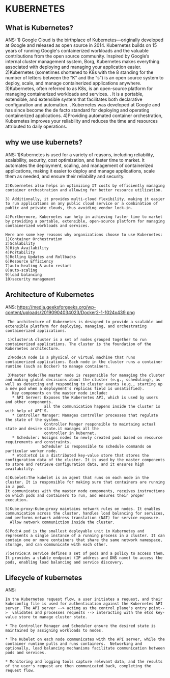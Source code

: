 # KUBERNETES

## What is Kubernetes?
ANS: 1) Google Cloud is the birthplace of Kubernetes—originally developed at Google and released as open source in 2014.  Kubernetes builds on 15 years of running Google's containerized workloads and the valuable contributions from the open source community. Inspired by Google’s internal cluster management system, Borg, Kubernetes makes everything associated    with deploying and managing your application easier.
    2)Kubernetes (sometimes shortened to K8s with the 8 standing for the number of letters between the “K” and the “s”) is an open source system to deploy, scale, and manage containerized applications anywhere.
    3)Kubernetes, often referred to as K8s, is an open-source platform for managing containerized workloads and services.
      . It is a portable, extensible, and extensible system that facilitates both declarative configuration and automation.
      . Kubernetes was developed at Google and has since become the de facto standard for deploying and operating containerized applications.
    4)Providing automated container orchestration, Kubernetes improves your reliability and reduces the time and resources attributed to daily operations.


## why we use kubernets?
ANS: 
    1)Kubernetes is used for a variety of reasons, including reliability, scalability, security, cost optimization, and  faster time to market. It automates the deployment, scaling, and management of containerized applications, making it easier to deploy and manage applications, scale them as needed, and ensure their reliability and security.

    2)Kubernetes also helps in optimizing IT costs by efficiently managing container orchestration and allowing for better resource utilization.

    3) Additionally, it provides multi-cloud flexibility, making it easier to run applications on any public cloud service or a combination of public and private clouds, thus avoiding vendor lock-in.

    4)Furthermore, Kubernetes can help in achieving faster time to market by providing a portable, extensible, open-source platform for managing containerized workloads and services.

    Here are some key reasons why organizations choose to use Kubernetes:
    1)Container Orchestration
    2)Scalability
    3)High Availability
    4)Portability
    5)Rolling Updates and Rollbacks
    6)Resource Efficiency
    7)auto-healing & auto restart
    8)auto-scaling
    9)load balancing
    10)security management

## Architecture of Kubernetes
ANS: https://media.geeksforgeeks.org/wp-content/uploads/20190904034023/Docker2-1-1024x439.png

     The architecture of Kubernetes is designed to provide a scalable and extensible platform for deploying, managing, and orchestrating containerized applications.

     1)Cluster:A cluster is a set of nodes grouped together to run containerized applications. The cluster is the foundation of the Kubernetes architecture.

     2)Node:A node is a physical or virtual machine that runs containerized applications. Each node in the cluster runs a container runtime (such as Docker) to manage containers.

     3)Master Node:The master node is responsible for managing the cluster and making global decisions about the cluster (e.g., scheduling), as well as detecting and responding to cluster events (e.g., starting up a new pod when a deployment's replicas field is unsatisfied).
       Key components on the master node include:
       * API Server: Exposes the Kubernetes API, which is used by users and other components.
                     all the communication happens inside the cluster is with help of API'S.
       * Controller Manager: Manages controller processes that regulate the state of the system.
                     Controller Manger responsible to maintaing actual state and desire state.it manages all the 
                     controller in kubernet.
       * Scheduler: Assigns nodes to newly created pods based on resource requirements and constraints.
                    Scheduler is responsible to schedule commands on particular worker node.
       * etcd:etcd is a distributed key-value store that stores the configuration data of the cluster. It is used by the master components to store and retrieve configuration data, and it ensures high availability.

    4)Kubelet:The kubelet is an agent that runs on each node in the cluster. It is responsible for making sure that containers are running in a pod.
    It communicates with the master node components, receives instructions on which pods and containers to run, and ensures their proper execution.

    5)Kube-proxy:Kube-proxy maintains network rules on nodes. It enables communication across the cluster, handles load balancing for services, and performs network address translation (NAT) for service exposure.
      Allow network communiction inside the cluster. 

    6)Pod:A pod is the smallest deployable unit in Kubernetes and represents a single instance of a running process in a cluster. It can contain one or more containers that share the same network namespace, storage, and can communicate with each other.

    7)Service:A service defines a set of pods and a policy to access them. It provides a stable endpoint (IP address and DNS name) to access the pods, enabling load balancing and service discovery.

## Lifecycle of kubernetes
ANS: 

    In the Kubernetes request flow, a user initiates a request, and their kubeconfig file is used for authentication against the Kubernetes API server. The API server --> acting as the control plane's entry point-->  validates and processes requests --> interacting with the etcd key-value store to manage cluster state.

    * The Controller Manager and Scheduler ensure the desired state is maintained by assigning workloads to nodes.
 
    * The Kubelet on each node communicates with the API server, while the container runtime pulls and runs containers.  Networking and optionally, load balancing mechanisms facilitate communication between pods and services. 

    * Monitoring and logging tools capture relevant data, and the results of the user's request are then communicated back, completing the request flow.


